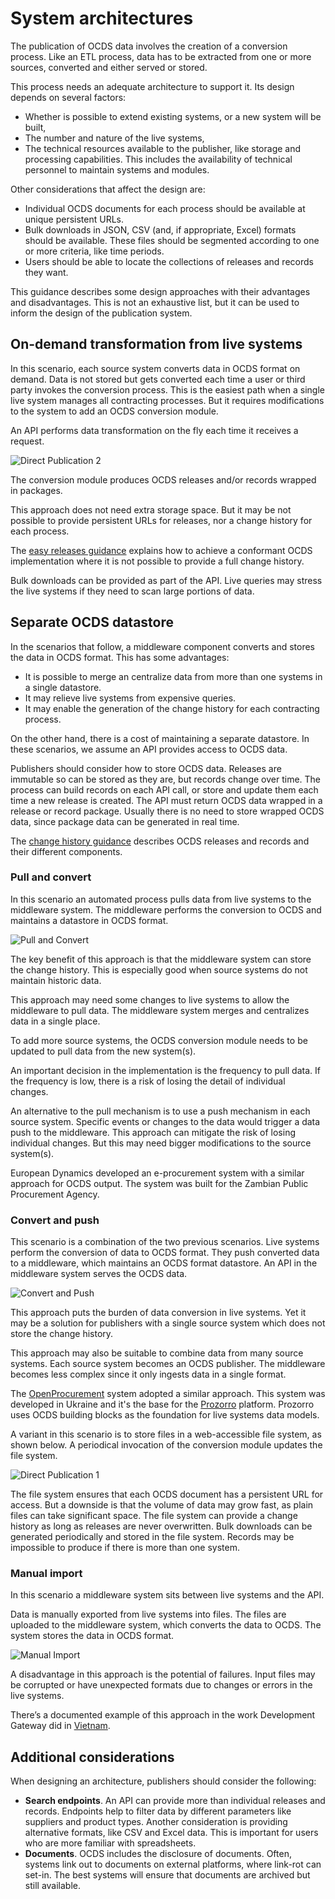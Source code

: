# System architectures

The publication of OCDS data involves the creation of a conversion process. Like an ETL process, data has to be extracted from one or more sources, converted and either served or stored.

This process needs an adequate architecture to support it. Its design depends on several factors:

* Whether is possible to extend existing systems, or a new system will be built,
* The number and nature of the live systems,
* The technical resources available to the publisher, like storage and processing capabilities. This includes the availability of technical personnel to maintain systems and modules.

Other considerations that affect the design are:

* Individual OCDS documents for each process should be available at unique persistent URLs.
* Bulk downloads in JSON, CSV (and, if appropriate, Excel) formats should be available. These files should be segmented according to one or more criteria, like time periods.
* Users should be able to locate the collections of releases and records they want.

This guidance describes some design approaches with their advantages and disadvantages. This is not an exhaustive list, but it can be used to inform the design of the publication system.

## On-demand transformation from live systems

In this scenario, each source system converts data in OCDS format on demand. Data is not stored but gets converted each time a user or third party invokes the conversion process. This is the easiest path when a single live system manages all contracting processes. But it requires modifications to the system to add an OCDS conversion module.

An API performs data transformation on the fly each time it receives a request.

![Direct Publication 2](../../_static/png/directPublication2.png)

The conversion module produces OCDS releases and/or records wrapped in packages.

This approach does not need extra storage space. But it may be not possible to provide persistent URLs for releases, nor a change history for each process.

The [easy releases guidance](easy_releases) explains how to achieve a conformant OCDS implementation where it is not possible to provide a full change history.

Bulk downloads can be provided as part of the API. Live queries may stress the live systems if they need to scan large portions of data.


## Separate OCDS datastore

In the scenarios that follow, a middleware component converts and stores the data in OCDS format. This has some advantages:

* It is possible to merge an centralize data from more than one systems in a single datastore.
* It may relieve live systems from expensive queries.
* It may enable the generation of the change history for each contracting process.

On the other hand, there is a cost of maintaining a separate datastore. In these scenarios, we assume an API provides access to OCDS data.

Publishers should consider how to store OCDS data. Releases are immutable so can be stored as they are, but records change over time. The process can build records on each API call, or store and update them each time a new release is created. The API must return OCDS data wrapped in a release or record package. Usually there is no need to store wrapped OCDS data, since package data can be generated in real time.

The [change history guidance](../../getting_started/change_history) describes OCDS releases and records and their different components.


### Pull and convert

In this scenario an automated process pulls data from live systems to the middleware system. The middleware performs the conversion to OCDS and maintains a datastore in OCDS format.

![Pull and Convert](../../_static/png/pullAndConvert.png)

The key benefit of this approach is that the middleware system can store the change history. This is especially good when source systems do not maintain historic data.

This approach may need some changes to live systems to allow the middleware to pull data. The middleware system merges and centralizes data in a single place.

To add more source systems, the OCDS conversion module needs to be updated to pull data from the new system(s).

An important decision in the implementation is the frequency to pull data. If the frequency is low, there is a risk of losing the detail of individual changes.

An alternative to the pull mechanism is to use a push mechanism in each source system. Specific events or changes to the data would trigger a data push to the middleware. This approach can mitigate the risk of losing individual changes. But this may need bigger modifications to the source system(s).

European Dynamics developed an e-procurement system with a similar approach for OCDS output. The system was built for the Zambian Public Procurement Agency.

### Convert and push

This scenario is a combination of the two previous scenarios. Live systems perform the conversion of data to OCDS format. They push converted data to a middleware, which maintains an OCDS format datastore. An API in the middleware system serves the OCDS data.

![Convert and Push](../../_static/png/convertAndPush.png)

This approach puts the burden of data conversion in live systems. Yet it may be a solution for publishers with a single source system which does not store the change history.

This approach may also be suitable to combine data from many source systems. Each source system becomes an OCDS publisher. The middleware becomes less complex since it only ingests data in a single format.

The [OpenProcurement](http://openprocurement.org/en/) system adopted a similar approach. This system was developed in Ukraine and it's the base for the [Prozorro](https://prozorro.gov.ua/en/) platform. Prozorro uses OCDS building blocks as the foundation for live systems data models.

A variant in this scenario is to store files in a web-accessible file system, as shown below. A periodical invocation of the conversion module updates the file system.

![Direct Publication 1](../../_static/png/directPublication1.png)

The file system ensures that each OCDS document has a persistent URL for access. But a downside is that the volume of data may grow fast, as plain files can take significant space. The file system can provide a change history as long as releases are never overwritten. Bulk downloads can be generated periodically and stored in the file system. Records may be impossible to produce if there is more than one system.

### Manual import

In this scenario a middleware system sits between live systems and the API.

Data is manually exported from live systems into files. The files are uploaded to the middleware system, which converts the data to OCDS. The system stores the data in OCDS format.

![Manual Import](../../_static/png/manualImport.png)

A disadvantage in this approach is the potential of failures. Input files may be corrupted or have unexpected formats due to changes or errors in the live systems.

There’s a documented example of this approach in the work Development Gateway did in [Vietnam](https://www.developmentgateway.org/blog/under-hood-open-source-dashboard-procurement-vietnam).

## Additional considerations

When designing an architecture, publishers should consider the following:

* **Search endpoints**. An API can provide more than individual releases and records. Endpoints help to filter data by different parameters like suppliers and product types. Another consideration is providing alternative formats, like CSV and Excel data. This is important for users who are more familiar with spreadsheets.
* **Documents**. OCDS includes the disclosure of documents. Often, systems link out to documents on external platforms, where link-rot can set-in. The best systems will ensure that documents are archived but still available.
